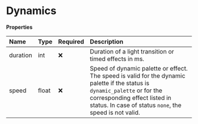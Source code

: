 # Dynamics

**Properties**

| Name     | Type  | Required | Description                                                                                                                                                                                                           |
| :------- | :---- | :------- | :-------------------------------------------------------------------------------------------------------------------------------------------------------------------------------------------------------------------- |
| duration | int   | ❌       | Duration of a light transition or timed effects in ms.                                                                                                                                                                |
| speed    | float | ❌       | Speed of dynamic palette or effect. The speed is valid for the dynamic palette if the status is `dynamic_palette` or for the corresponding effect listed in status. In case of status `none`, the speed is not valid. |

<!-- This file was generated by liblab | https://liblab.com/ -->
